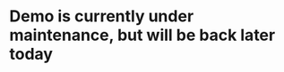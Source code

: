 # Demo is currently under maintenance, but will be back later today
<!--- 
# Face Mask Detector demo

The following demonstration shows how to easily get started using a Face Mask Detector, implemented in the Emily API template provided by the [Emily](http://ambolt.io/emily) tool.

**Pre-requirements**
- [Emily](https://github.com/amboltio/emily-cli/#getting-started)
	- CUDA is **NOT** required for this project, but optional
- Python
- A web camera

## Quick start 
[**Full walkthrough**](https://github.com/amboltio/emily-cli/wiki/Face-mask-detection) of the implementation.

**Importing the Project**

1. Download the [emily-cli repository files](https://github.com/amboltio/emily-cli).
	* You can either clone or download as a ZIP (remember to unzip)
2. Open a terminal and locate the /emily-cli/demos folder
3. Run ```$ emily import ./face-mask-detector/face-mask-detector-api``` to import the Emily project and initialize the local environment
4. Press `y` to let Emily overwrite existing files. This updates the project to your current version of Emily.
5. Select a Full or PyTorch image
6. Press `n` to not mount data from a local folder
7. Choose if you want to run your project with GPU:
	* If you have CUDA enabled you can press `y` to run it with your GPU
	* Else, press `n`

**Running the API**

1. Run `$ emily open face-mask-detector-api` to open the project in VSCode
2. When VSCode opens up you might have to rebuild the container and reload PyLance 
3. Open api.py and press `F5`
	* This will host the API on port :4242
	* You can check it on [http://localhost:4242/api/health](http://localhost:4242/api/health)

**Launching the client**

1. Go to `./demos/face-mask-detector/face-mask-detector-client/` in your terminal
2. Start the client by executing `$ pyhton main.py` in your terminal
3. Go to `http://localhost:8000/` in your browser

Your project is now running in your browser!

**Learn more** 

If you want to learn more you should check out this in-depth walkthrough of how the API is implemented in Emily.
([Implementation walkthrough](https://github.com/amboltio/emily-cli/wiki/Face-mask-detection))

-->
